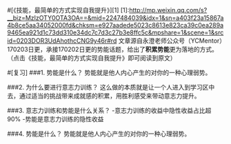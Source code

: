 #[《技能，最简单的方式实现自我提升》][1]
[1]:http://mp.weixin.qq.com/s?__biz=MzIzOTY0OTA3OA==&mid=2247484039&idx=1&sn=a403f23a15867a4b8ce5aa34052000fd&chksm=e927aadede5023c8613e823ca39c0ea289a9465ea921d1c73dd310e34dc7c7d3c27b3e8ffc5c&mpshare=1&scene=1&srcid=0203DOR3UdAhothcCNG9y46r#rd
文章源自永澄老师公众号（YCMentor）170203日更，承接170202日更的势能话题，给出了**积累势能**更为落地的方式。（点击《技能，最简单的方式实现自我提升》即可阅读到原文）

#[复习]
###1. 势能是什么？
势能就是他人内心产生的对你的一种心理弱势。

###2. 为什么要进行意志力训练？
这么做的本质就是让一个人进入到学习区中去，通过适当的挑战带来成就感的积累，用胜利感受来带动意志力提升。

###3. 意志力训练和势能是什么关系？
-意志力训练的收益中隐性收益占比超90%
-势能是意志力训练的隐性收益

###4. 势能是什么？
势能就是他人内心产生的对你的一种心理弱势。